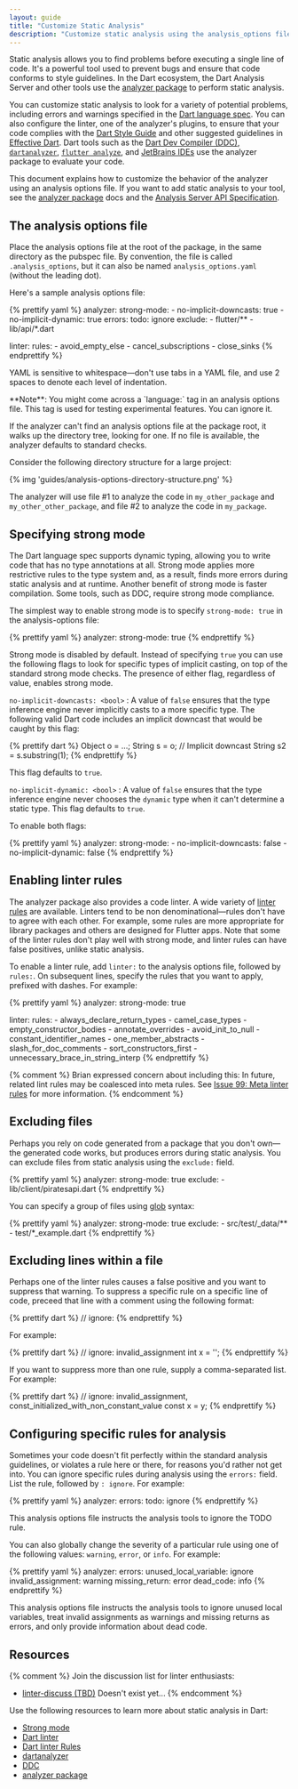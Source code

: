 ```yaml
---
layout: guide
title: "Customize Static Analysis"
description: "Customize static analysis using the analysis_options file."
---
```


Static analysis allows you to find problems before
executing a single line of code. It's a powerful tool
used to prevent bugs and ensure that code conforms to style
guidelines. In the Dart ecosystem,
the Dart Analysis Server and other tools use the
[analyzer package](https://pub.dartlang.org/packages/analyzer)
to perform static analysis.

You can customize static analysis to look for a variety of potential
problems, including errors and warnings specified in the
[Dart language spec](/guides/language/spec).
You can also configure the linter, one of the analyzer's plugins,
to ensure that your code complies with the
[Dart Style Guide](/guides/language/effective-dart/style)
and other suggested guidelines
in [Effective Dart](/guides/language/effective-dart).
Dart tools such as the
[Dart Dev Compiler (DDC)](https://github.com/dart-lang/dev_compiler),
[`dartanalyzer`](https://github.com/dart-lang/sdk/tree/master/pkg/analyzer_cli#dartanalyzer),
[`flutter analyze`](https://flutter.io/debugging/#the-dart-analyzer),
and [JetBrains IDEs](https://www.dartlang.org/tools/jetbrains-plugin)
use the analyzer package to evaluate your code.

This document explains how to customize the behavior of the analyzer
using an analysis options file. If you want to
add static analysis to your tool, see the
[analyzer package](https://pub.dartlang.org/packages/analyzer) docs and the
[Analysis Server API Specification](https://htmlpreview.github.io/?https://github.com/dart-lang/sdk/blob/master/pkg/analysis_server/doc/api.html).


## The analysis options file

Place the analysis options file at the root of the package,
in the same directory as the pubspec file.
By convention, the file is called `.analysis_options`, but it
can also be named `analysis_options.yaml` (without the leading dot).

Here's a sample analysis options file:

{% prettify yaml %}
analyzer:
  strong-mode:
    - no-implicit-downcasts: true
    - no-implicit-dynamic: true
  errors:
    todo: ignore
  exclude:
    - flutter/**
    - lib/api/*.dart

linter:
  rules:
    - avoid_empty_else
    - cancel_subscriptions
    - close_sinks
{% endprettify %}

YAML is sensitive to whitespace&mdash;don't use tabs in a YAML file,
and use 2 spaces to denote each level of indentation.

<aside class="alert alert-info" markdown="1">
**Note**: You might come across a `language:` tag in an analysis options file.
This tag is used for testing experimental features. You can ignore it.
</aside>

If the analyzer can't find an analysis options file at the package root,
it walks up the directory tree, looking for one.
If no file is available, the analyzer defaults to standard checks.

Consider the following directory structure for a large project:

{% img 'guides/analysis-options-directory-structure.png' %}

The analyzer will use file #1 to analyze the code in `my_other_package`
and `my_other_other_package`, and file #2 to analyze the code in
`my_package`.

## Specifying strong mode

The Dart language spec supports dynamic typing, allowing you to
write code that has no type annotations at all.
Strong mode applies more restrictive rules to the type system and,
as a result, finds more errors during static analysis and at runtime.
Another benefit of strong mode is faster compilation.
Some tools, such as DDC, require strong mode compliance.

The simplest way to enable strong mode is to specify
`strong-mode: true` in the analysis-options file:

{% prettify yaml %}
analyzer:
  strong-mode: true
{% endprettify %}

Strong mode is disabled by default. Instead of specifying `true`
you can use the following flags to look for specific types
of implicit casting, on top of the standard strong mode checks.
The presence of either flag, regardless of value, enables strong mode.

`no-implicit-downcasts: <bool>`
: A value of `false` ensures that the type inference engine never
  implicitly casts to a more specific type. The following valid Dart code
  includes an implicit downcast that would be caught by this flag:

{% prettify dart %}
Object o = ...;
String s = o;  // Implicit downcast
String s2 = s.substring(1);
{% endprettify %}

  This flag defaults to `true`.

`no-implicit-dynamic: <bool>`
: A value of `false` ensures that the type inference engine never chooses
  the `dynamic` type when it can't determine a static type.
  This flag defaults to `true`.

To enable both flags:

{% prettify yaml %}
analyzer:
  strong-mode:
    - no-implicit-downcasts: false
    - no-implicit-dynamic: false
{% endprettify %}

## Enabling linter rules

The analyzer package also provides a code linter. A wide variety of
[linter rules](http://dart-lang.github.io/linter/lints/)
are available. Linters tend to be
non denominational&mdash;rules don't have to agree with each other.
For example, some rules are more appropriate for library packages
and others are designed for Flutter apps.
Note that some of the linter rules don't play well with strong mode,
and linter rules can have false positives, unlike static analysis.

To enable a linter rule, add `linter:` to the analysis options file,
followed by `rules:`.
On subsequent lines, specify the rules that you want to apply,
prefixed with dashes. For example:

{% prettify yaml %}
analyzer:
  strong-mode: true

linter:
  rules:
    - always_declare_return_types
    - camel_case_types
    - empty_constructor_bodies
    - annotate_overrides
    - avoid_init_to_null
    - constant_identifier_names
    - one_member_abstracts
    - slash_for_doc_comments
    - sort_constructors_first
    - unnecessary_brace_in_string_interp
{% endprettify %}

{% comment %}
Brian expressed concern about including this:
In future, related lint rules may be coalesced into meta rules. See
[Issue 99: Meta linter rules](https://github.com/dart-lang/linter/issues/288)
for more information.
{% endcomment %}

## Excluding files

Perhaps you rely on code generated from a package that
you don't own&mdash;the generated code works,
but produces errors during static analysis.
You can exclude files from static analysis using the `exclude:` field.

{% prettify yaml %}
analyzer:
  strong-mode: true
  exclude:
    - lib/client/piratesapi.dart
{% endprettify %}

You can specify a group of files using
[glob](https://pub.dartlang.org/packages/glob) syntax:

{% prettify yaml %}
analyzer:
  strong-mode: true
  exclude:
    - src/test/_data/**
    - test/*_example.dart
{% endprettify %}

## Excluding lines within a file

Perhaps one of the linter rules causes a false positive and you
want to suppress that warning.
To suppress a specific rule on a specific line of code,
preceed that line with a comment using the following format:

{% prettify dart %}
// ignore: <linter rule>
{% endprettify %}

For example:

{% prettify dart %}
// ignore: invalid_assignment
int x = '';
{% endprettify %}

If you want to suppress more than one rule, supply a comma-separated list.
For example:

{% prettify dart %}
// ignore: invalid_assignment, const_initialized_with_non_constant_value
const x = y;
{% endprettify %}

## Configuring specific rules for analysis

Sometimes your code doesn't fit perfectly within the standard
analysis guidelines, or violates a rule here or there, for
reasons you'd rather not get into. You can ignore specific
rules during analysis using the `errors:` field. List the
rule, followed by `: ignore`. For example:

{% prettify yaml %}
analyzer:
  errors:
    todo: ignore
{% endprettify %}

This analysis options file instructs the analysis tools to ignore
the TODO rule.

You can also globally change the severity of a particular rule
using one of the following values: `warning`, `error`, or `info`.
For example:

{% prettify yaml %}
analyzer:
  errors:
    unused_local_variable: ignore
    invalid_assignment: warning
    missing_return: error
    dead_code: info
{% endprettify %}

This analysis options file instructs the analysis tools to
ignore unused local variables, treat invalid assignments as warnings and
missing returns as errors, and only provide information about dead code.

## Resources

{% comment %}
Join the discussion list for linter enthusiasts:

* [linter-discuss (TBD)](xxx)  Doesn't exist yet...
{% endcomment %}

Use the following resources to learn more about static analysis in Dart:

* [Strong mode](https://github.com/dart-lang/dev_compiler/blob/master/STRONG_MODE.md#strong-mode)
* [Dart linter](https://github.com/dart-lang/linter#linter-for-dart)
* [Dart linter Rules](http://dart-lang.github.io/linter/lints/)
* [dartanalyzer](https://github.com/dart-lang/sdk/tree/master/pkg/analyzer_cli#dartanalyzer)
* [DDC](https://github.com/dart-lang/dev_compiler#dev_compiler)
* [analyzer package](https://pub.dartlang.org/packages/analyzer)

